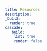 ```yaml
---
title: Resources
description:
_build:
  render: true
cascade:
  _build:
    list: true
    render: false
---
```

